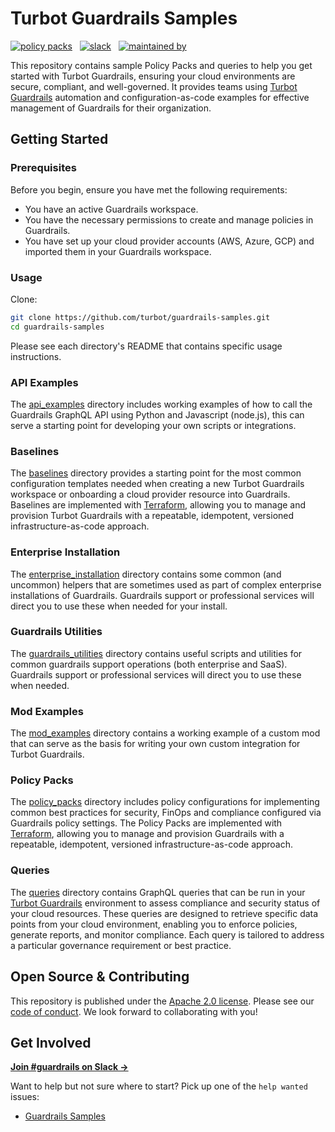 # Turbot Guardrails Samples

[![policy packs](https://img.shields.io/badge/policy_packs-143-blue)](https://hub.guardrails.turbot.com/policy-packs?utm_id=gspreadme&utm_source=github&utm_medium=repo&utm_campaign=github&utm_content=readme) &nbsp;
[![slack](https://img.shields.io/badge/slack-2500-blue)](https://turbot.com/community/join?utm_id=gspreadme&utm_source=github&utm_medium=repo&utm_campaign=github&utm_content=readme) &nbsp;
[![maintained by](https://img.shields.io/badge/maintained%20by-Turbot-blue)](https://turbot.com?utm_id=gspreadme&utm_source=github&utm_medium=repo&utm_campaign=github&utm_content=readme)

This repository contains sample Policy Packs and queries to help you get started with Turbot Guardrails, ensuring your cloud environments are secure, compliant, and well-governed. It provides teams using [Turbot Guardrails](https://turbot.com/guardrails) automation and configuration-as-code examples for effective management of Guardrails for their organization.

## Getting Started

### Prerequisites

Before you begin, ensure you have met the following requirements:

- You have an active Guardrails workspace.
- You have the necessary permissions to create and manage policies in Guardrails.
- You have set up your cloud provider accounts (AWS, Azure, GCP) and imported them in your Guardrails workspace.

### Usage

Clone:

```bash
git clone https://github.com/turbot/guardrails-samples.git
cd guardrails-samples
```

Please see each directory's README that contains specific usage instructions.

### API Examples

The [api_examples](https://github.com/turbot/guardrails-samples/tree/main/api_examples) directory includes working examples of how to call the Guardrails GraphQL API using Python and Javascript (node.js), this can serve a starting point for developing your own scripts or integrations.

### Baselines

The [baselines](https://github.com/turbot/guardrails-samples/tree/main/baselines) directory provides a starting point for the most common configuration templates needed when creating a new Turbot Guardrails workspace or onboarding a cloud provider resource into Guardrails. Baselines are implemented with [Terraform](https://www.terraform.io), allowing you to manage and provision Turbot Guardrails with a repeatable, idempotent, versioned infrastructure-as-code approach.

### Enterprise Installation

The [enterprise_installation](https://github.com/turbot/guardrails-samples/tree/main/enterprise_installation) directory contains some common (and uncommon) helpers that are sometimes used as part of complex enterprise installations of Guardrails. Guardrails support or professional services will direct you to use these when needed for your install.

### Guardrails Utilities

The [guardrails_utilities](https://github.com/turbot/guardrails-samples/tree/main/guardrails_utilities) directory contains useful scripts and utilities for common guardrails support operations (both enterprise and SaaS). Guardrails support or professional services will direct you to use these when needed.

### Mod Examples

The [mod_examples](https://github.com/turbot/guardrails-samples/tree/main/mod_examples) directory contains a working example of a custom mod that can serve as the basis for writing your own custom integration for Turbot Guardrails.

### Policy Packs

The [policy_packs](https://github.com/turbot/guardrails-samples/tree/main/policy_packs) directory includes policy configurations for implementing common best practices for security, FinOps and compliance configured via Guardrails policy settings.  The Policy Packs are implemented with [Terraform](https://www.terraform.io), allowing you to manage and provision Guardrails with a repeatable, idempotent, versioned infrastructure-as-code approach.

### Queries

The [queries](https://github.com/turbot/guardrails-samples/tree/main/queries) directory contains GraphQL queries that can be run in your [Turbot Guardrails](https://turbot.com/guardrails) environment to assess compliance and security status of your cloud resources. These queries are designed to retrieve specific data points from your cloud environment, enabling you to enforce policies, generate reports, and monitor compliance. Each query is tailored to address a particular governance requirement or best practice.

## Open Source & Contributing

This repository is published under the [Apache 2.0 license](https://www.apache.org/licenses/LICENSE-2.0). Please see our [code of conduct](https://github.com/turbot/.github/blob/main/CODE_OF_CONDUCT.md). We look forward to collaborating with you!

## Get Involved

**[Join #guardrails on Slack →](https://turbot.com/community/join)**

Want to help but not sure where to start? Pick up one of the `help wanted` issues:

- [Guardrails Samples](https://github.com/turbot/guardrails-samples/labels/help%20wanted)
